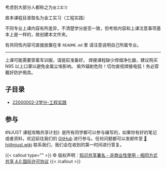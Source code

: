 考虑到大部分人都称之为`金工实习` 

故本课程目录取名为金工实习（工程实践）

不同专业上课内容有所差异，不清楚学分是否一致，但考核内容和上课注意事项基本上是一样的，故创建本文件夹。

有共同性内容可直接放置在本 `README.md` 里 请注意说明自己所属专业。

---
上课可能需要穿着军训服，请提前准备好。
焊接课程缺少焊烟净化器，建议购买 N95 以上口罩以避免金属尘埃影响。
紫外辐射危险！切勿直视焊接电弧！务必穿戴好防护用具。

## 子目录

- [22000002-2学分-工程实践](22000002-2学分-工程实践/)


## 参与

《NJUST 课程攻略共享计划》是所有同学都可以参与编写的，如果你有好的笔记或者资料，欢迎前往我们的 [GitHub](https://github.com/NJUST-OpenLib) 进行参与。任何问题都可以发邮件至 [📮hi@njust.wiki](mailto:hi@njust.wiki) 联系我们，我们会在收到的第一时间进行答复。

{{< callout type="" >}}
  © 版权声明：[知识共享署名 - 非商业性使用 - 相同方式共享 4.0 国际许可协议](https://creativecommons.org/licenses/by-nc-sa/4.0/)
{{< /callout >}}
